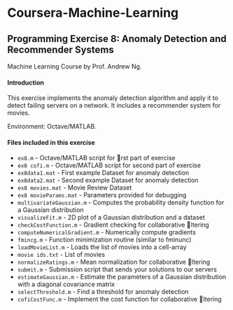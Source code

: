 # Coursera-Machine-Learning 
## Programming Exercise 8: Anomaly Detection and Recommender Systems
Machine Learning Course by Prof. Andrew Ng.

#### Introduction
This exercise implements the anomaly detection algorithm and apply it to detect failing servers on a network. It includes a recommender system for movies. 

Environment: Octave/MATLAB.

#### Files included in this exercise
- `ex8.m` - Octave/MATLAB script for rst part of exercise
- `ex8 cofi.m` - Octave/MATLAB script for second part of exercise
- `ex8data1.mat` - First example Dataset for anomaly detection
- `ex8data2.mat` - Second example Dataset for anomaly detection
- `ex8 movies.mat` - Movie Review Dataset
- `ex8 movieParams.mat` - Parameters provided for debugging
- `multivariateGaussian.m` - Computes the probability density function for a Gaussian distribution
- `visualizeFit.m` - 2D plot of a Gaussian distribution and a dataset
- `checkCostFunction.m` - Gradient checking for collaborative ltering
- `computeNumericalGradient.m` - Numerically compute gradients
- `fmincg.m` - Function minimization routine (similar to fminunc)
- `loadMovieList.m` - Loads the list of movies into a cell-array
- `movie ids.txt` - List of movies
- `normalizeRatings.m` - Mean normalization for collaborative ltering
- `submit.m` - Submission script that sends your solutions to our servers
- `estimateGaussian.m` - Estimate the parameters of a Gaussian distribution with a diagonal covariance matrix
- `selectThreshold.m` - Find a threshold for anomaly detection
- `cofiCostFunc.m` - Implement the cost function for collaborative Itering

